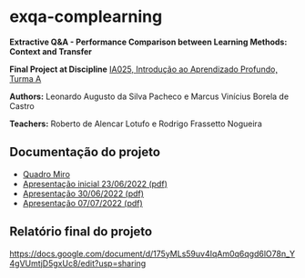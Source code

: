 # exqa-complearning
**Extractive Q&amp;A - Performance Comparison between Learning Methods:  Context and Transfer**


**Final Project at Discipline**
[IA025, Introdução ao Aprendizado Profundo, Turma A](https://www.dac.unicamp.br/portal/caderno-de-horarios/2022/1/S/P/FEEC/IA025)

**Authors:** Leonardo Augusto da Silva Pacheco e  Marcus Vinícius Borela de Castro

**Teachers:** Roberto de Alencar Lotufo e Rodrigo Frassetto Nogueira

## Documentação do projeto
* [Quadro Miro](https://miro.com/app/board/uXjVOr04EAw=/?share_link_id=606867964752)
* [Apresentação inicial 23/06/2022 (pdf)](docs/presentations/CompLearningExQA-Presentation-20220623.pdf)
* [Apresentação 30/06/2022 (pdf)](docs/presentations/CompLearningExQA-Presentation-20220630.pdf)
* [Apresentação 07/07/2022 (pdf)](docs/presentations/CompLearningExQA-Presentation-20220707.pdf)


## Relatório final do projeto
https://docs.google.com/document/d/175yMLs59uv4IqAm0q6qgd6lO78n_Y4gVUmtjD5gxUc8/edit?usp=sharing
